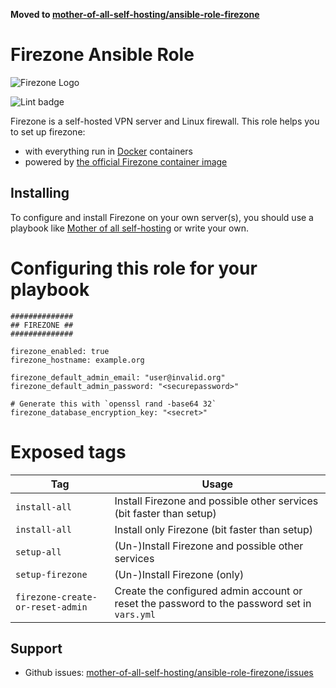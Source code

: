 <!--
SPDX-FileCopyrightText: 2023 Julian-Samuel Gebühr
SPDX-FileCopyrightText: 2023 Nikita Chernyi
SPDX-FileCopyrightText: 2023 Slavi Pantaleev

SPDX-License-Identifier: AGPL-3.0-or-later
-->

**Moved to [mother-of-all-self-hosting/ansible-role-firezone](https://github.com/mother-of-all-self-hosting/ansible-role-firezone)**

# Firezone Ansible Role

![Firezone Logo](assets/firezone-logo.png)

![Lint badge](https://woodpecker.hyteck.de/api/badges/mother-of-all-self-hosting/ansible-role-firezone/status.svg)

Firezone is a self-hosted VPN server and Linux firewall. This role helps you to set up firezone:

- with everything run in [Docker](https://www.docker.com/) containers
- powered by [the official Firezone container image](https://hub.docker.com/r/firezone/firezone)


## Installing

To configure and install Firezone on your own server(s), you should use a playbook like [Mother of all self-hosting](https://github.com/mother-of-all-self-hosting/mash-playbook) or write your own.

# Configuring this role for your playbook

```
##############
## FIREZONE ##
##############

firezone_enabled: true
firezone_hostname: example.org

firezone_default_admin_email: "user@invalid.org"
firezone_default_admin_password: "<securepassword>"

# Generate this with `openssl rand -base64 32`
firezone_database_encryption_key: "<secret>"
```

# Exposed tags

| Tag | Usage |
| --- | --- |
| `install-all` | Install Firezone and possible other services (bit faster than setup) |
| `install-all` | Install only Firezone (bit faster than setup) |
| `setup-all` | (Un-)Install Firezone and possible other services |
| `setup-firezone` | (Un-)Install Firezone (only)|
| `firezone-create-or-reset-admin` | Create the configured admin account or reset the password to the password set in `vars.yml` |

## Support


- Github issues: [mother-of-all-self-hosting/ansible-role-firezone/issues](https://github.com/mother-of-all-self-hosting/ansible-role-firezone/issues)
